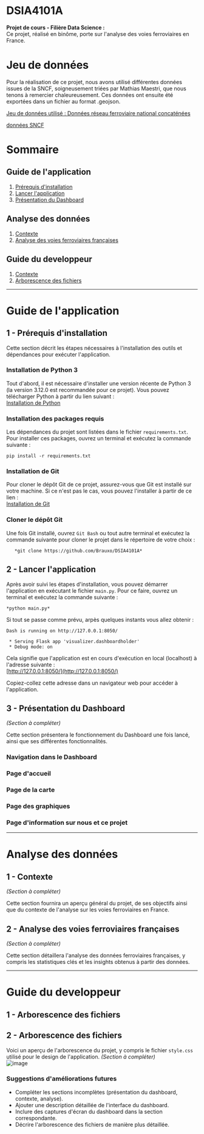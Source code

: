 # DSIA4101A

**Projet de cours - Filière Data Science :**  
Ce projet, réalisé en binôme, porte sur l'analyse des voies ferroviaires en France.

# Jeu de données 

Pour la réalisation de ce projet, nous avons utilisé différentes données issues de la SNCF, soigneusement triées par Mathias Maestri, que nous tenons à remercier chaleureusement. Ces données ont ensuite été exportées dans un fichier au format .geojson.

[Jeu de données utilisé : Données réseau ferroviaire national concaténées](https://www.data.gouv.fr/fr/datasets/donnees-reseau-ferroviaire-national-concatenees/)

[données SNCF](https://data.sncf.com/pages/accueil/)

# Sommaire

## Guide de l'application
1. [Prérequis d'installation](#1---Prérequis-dinstallation)
2. [Lancer l'application](#2---Lancer-lapplication)
3. [Présentation du Dashboard](#3---Présentation-du-dashboard)

## Analyse des données
1. [Contexte](#1---Contexte)
2. [Analyse des voies ferroviaires françaises](#2---Analyse-des-voies-ferroviaires-françaises)

## Guide du developpeur
1. [Contexte](#1---Contexte)
2. [Arborescence des fichiers](#2---Arborescence-des-fichiers)
---

# Guide de l'application

## 1 - Prérequis d'installation

Cette section décrit les étapes nécessaires à l'installation des outils et dépendances pour exécuter l'application.

### Installation de Python 3

Tout d'abord, il est nécessaire d'installer une version récente de Python 3 (la version 3.12.0 est recommandée pour ce projet). Vous pouvez télécharger Python à partir du lien suivant :  
[Installation de Python](https://www.python.org/downloads/)

### Installation des packages requis

Les dépendances du projet sont listées dans le fichier `requirements.txt`. Pour installer ces packages, ouvrez un terminal et exécutez la commande suivante :  
```
pip install -r requirements.txt
```

### Installation de Git

Pour cloner le dépôt Git de ce projet, assurez-vous que Git est installé sur votre machine. Si ce n'est pas le cas, vous pouvez l'installer à partir de ce lien :  
[Installation de Git](https://git-scm.com/)

### Cloner le dépôt Git

Une fois Git installé, ouvrez `Git Bash` ou tout autre terminal et exécutez la commande suivante pour cloner le projet dans le répertoire de votre choix :  
```
   *git clone https://github.com/Brauxo/DSIA4101A*
```

## 2 - Lancer l'application

Après avoir suivi les étapes d'installation, vous pouvez démarrer l'application en exécutant le fichier `main.py`. Pour ce faire, ouvrez un terminal et exécutez la commande suivante :
```
*python main.py*
```

Si tout se passe comme prévu, arpès quelques instants vous allez obtenir : 

```
Dash is running on http://127.0.0.1:8050/

 * Serving Flask app 'visualizer.dashboardholder'
 * Debug mode: on
```

Cela signifie que l'application est en cours d'exécution en local (localhost) à l'adresse suivante :  
[http://127.0.0.1:8050/](http://127.0.0.1:8050/)

Copiez-collez cette adresse dans un navigateur web pour accéder à l'application.

## 3 - Présentation du Dashboard

*(Section à compléter)*

Cette section présentera le fonctionnement du Dashboard une fois lancé, ainsi que ses différentes fonctionnalités.

### Navigation dans le Dashboard


### Page d'accueil 



### Page de la carte 



### Page des graphiques 



### Page d'information sur nous et ce projet





---

# Analyse des données

## 1 - Contexte

*(Section à compléter)*

Cette section fournira un aperçu général du projet, de ses objectifs ainsi que du contexte de l'analyse sur les voies ferroviaires en France.

## 2 - Analyse des voies ferroviaires françaises

*(Section à compléter)*

Cette section détaillera l'analyse des données ferroviaires françaises, y compris les statistiques clés et les insights obtenus à partir des données.

---
# Guide du developpeur
## 1 - Arborescence des fichiers


## 2 - Arborescence des fichiers

Voici un aperçu de l'arborescence du projet, y compris le fichier `style.css` utilisé pour le design de l'application. *(Section à compléter)*  
![image](https://github.com/user-attachments/assets/3da9ee46-32cf-49c7-a5f6-a69309bf7b91)

### Suggestions d'améliorations futures

- Compléter les sections incomplètes (présentation du dashboard, contexte, analyse).
- Ajouter une description détaillée de l'interface du dashboard.
- Inclure des captures d'écran du dashboard dans la section correspondante.
- Décrire l'arborescence des fichiers de manière plus détaillée.
